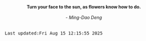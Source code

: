 
<div align="center"><b><span>Turn your face to the sun, as flowers know how to do.</span></b><br><br><i> - Ming-Dao Deng</i></div>
<br><br><kbd>Last updated:Fri Aug 15 12:15:55 2025</kbd>